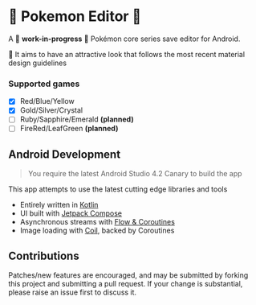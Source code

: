 # :dna: Pokemon Editor :rocket:

A :construction: **work-in-progress** :construction: Pokémon core series save editor for Android. 

:art: It aims to have an attractive look that follows the most recent material design guidelines

### Supported games
- [x] Red/Blue/Yellow
- [x] Gold/Silver/Crystal
- [ ] Ruby/Sapphire/Emerald **(planned)**
- [ ] FireRed/LeafGreen **(planned)**

 ## Android Development
 > You require the latest Android Studio 4.2 Canary to build the app
 
 This app attempts to use the latest cutting edge libraries and tools
 - Entirely written in [Kotlin](https://kotlinlang.org/)
 - UI built with [Jetpack Compose](https://developer.android.com/jetpack/compose)
 - Asynchronous  streams with [Flow & Coroutines](https://github.com/Kotlin/kotlinx.coroutines)
 - Image loading with [Coil](https://github.com/coil-kt/coil), backed by Coroutines
 
 ## Contributions
Patches/new features are encouraged, and may be submitted by forking this project and submitting a pull request. If your change is substantial, please raise an issue first to discuss it.
